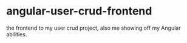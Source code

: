 # angular-user-crud-frontend
the frontend to my user crud project, also me showing off my Angular abilities. 
